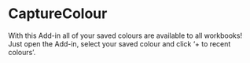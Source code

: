 # CaptureColour
With this Add-in all of your saved colours are available to all workbooks! Just open the Add-in, select your saved colour and click ‘+ to recent colours’.
